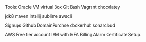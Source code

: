 Tools:
Oracle VM virtual Box
Git Bash
Vagrant
chocolatey


jdk8
maven
intellij
sublime
awscli

Signups
Github
DomainPurchse
dockerhub
sonarcloud

AWS
Free tier account
IAM with MFA
Billing Alarm
Certificate Setup.
